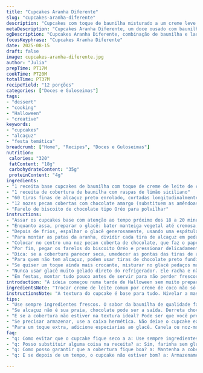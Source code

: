 ```yaml
---
title: "Cupcakes Aranha Diferente"
slug: "cupcakes-aranha-diferente"
description: "Cupcakes com toque de baunilha misturado a um creme leve de laranja, cobertos com inspiração de aranhas feitas de tiras de alcaçuz preto enrolado e castanhas cobertas de chocolate. A camada crocante feita com farelo de biscoito americano Oréo traz uma textura especial, transformando o doce em algo visualmente marcante e texturalmente interessante. Ideal para festas temáticas ou simplesmente para quem curte um visual mais ousado e sabor com frescor cítrico."
metaDescription: "Cupcakes Aranha Diferente, um doce ousado com baunilha, laranja e um visual impactante. Perfeito para festas temáticas."
ogDescription: "Cupcakes Aranha Diferente, combinação de baunilha e laranja. Aranhas de alcaçuz, crocância de Oréo. Visual incrível para festas."
focusKeyphrase: "Cupcakes Aranha Diferente"
date: 2025-08-15
draft: false
image: cupcakes-aranha-diferente.jpg
author: "Julia"
prepTime: PT17M
cookTime: PT20M
totalTime: PT37M
recipeYield: "12 porções"
categories: ["Doces e Guloseimas"]
tags:
- "dessert"
- "cooking"
- "Halloween"
- "creative"
keywords:
- "cupcakes"
- "alcaçuz"
- "festa temática"
breadcrumb: ["Home", "Recipes", "Doces e Guloseimas"]
nutrition: 
 calories: "320"
 fatContent: "18g"
 carbohydrateContent: "35g"
 proteinContent: "4g"
ingredients:
- "1 receita base cupcakes de baunilha com toque de creme de leite de coco"
- "1 receita de cobertura de baunilha com raspas de limão siciliano"
- "60 tiras finas de alcaçuz preto enrolado, cortadas longitudinalmente e subdivididas em 5 pedaços cada"
- "12 nozes pecan cobertas com chocolate amargo (substituem as amêndoas)"
- "Farelo de biscoito de chocolate tipo Oréo para polvilhar"
instructions:
- "Assar os cupcakes base com atenção ao tempo próximo dos 18 a 20 minutos. Deve formar uma casquinha levemente dourada e ceder ao toque sem afundar."
- "Enquanto assa, preparar o glacê: bater manteiga vegetal até cremosa, acrescentar açúcar de confeiteiro e baunilha, terminar incorporando raspas de limão siciliano para equilibrar o doce com um leve cítrico."
- "Depois de frios, espalhar o glacê generosamente, usando uma espátula inclinada para criar ondas suaves, textura e movimento na cobertura."
- "Para montar as patas da aranha, dividir cada tira de alcaçuz em pedaços longos, uns cinco ou seis por cupcake. Dispor em formato radial, oito patas por bolo, cada uma saindo do centro em direção à borda. Isso dá simetria e toque orgânico."
- "Colocar no centro uma noz pecan coberta de chocolate, que faz o papel do corpo. Nozes mais oleosas e com sabor terroso criam contraste com o doce do glacê e do alcaçuz."
- "Por fim, pegar os farelos do biscoito Oréo e pressionar delicadamente nas laterais de cada noz, criando aspecto 'peludo' e uma textura crocante que contrapõe à maciez do cupcake."
- "Dica: se a cobertura parecer seca, umedecer as pontas das tiras de alcaçuz em um xarope simples, só para dar maleabilidade e fixação — evita que elas se quebrem e aprimora o visual final."
- "Para quem não tem alcaçuz, podem usar tiras de chocolate preto fundido em molde de patas ou paus de canela para uma versão mais aromática."
- "Se quiser um toque ainda mais crocante, misturar no glacê pedaços muito pequenos de nozes ou castanhas. Dá um efeito discreto, mas impactante na textura."
- "Nunca usar glacê muito gelado direto do refrigerador. Ele racha e não adere bem. O ideal é deixar na temperatura ambiente até atingir consistência maleável."
- "Em festas, montar tudo pouco antes de servir para não perder frescor e textura, principalmente das nozes e do alcaçuz."
introduction: "A ideia começou numa tarde de Halloween sem muito preparo, tentando dar um toque diferenciado a cupcakes tradicionais. O uso do alcaçuz preto como patas da aranha foi algo que experimentei depois de buscar alternativas ao tradicional fondant, que pesa tanto no doce. Trocar as amêndoas por nozes pecan veio da necessidade de um sabor mais intenso e menos adocicado, trazendo um contraste que você não espera de um ‘docinho’. A cobertura ganhou ainda mais frescor com raspas de limão siciliano, trazendo aquele aroma que corta o doce e convida a repetir. A textura fica um espetáculo, o farelo de biscoito crocante cria uma sensação única, textura que você vai sentir a cada mordida, quebrando as camadas macias do bolo e das pastas. Um desafio para quem não conhece bem o alcaçuz; achei melhor umedecer levemente para evitar quebra, técnica que simplifica demais o processo."
ingredientsNote: "Trocar creme de leite comum por creme de coco não só torna o cupcake acessível para intolerantes à lactose, como ajusta a textura do bolo para mais úmida e suave. Para o glacê, usar manteiga vegetal traz estabilidade para quem precisa evitar leites, e as raspas de limão siciliano dão aquele toque azedinho que corta o açúcar, fazendo a combinação mais agradável. Se desejar, trocar tropeços como biscoitos Oréo por farelos de biscoitos de baunilha usados no Brasil, como Biscoito Maisena com cacau em pó, resgata o contraste e ainda proporciona possibilidade para versões veganas. A alcaçuz, imprescindível para o efeito visual, vale testar marcas para controlar o sabor, que pode ficar amargo demais. Pra dirimir isso, temperar com um pequena pulverizada de açúcar de confeiteiro é um truque para suavizar sem borrar o visual."
instructionsNote: "A textura do cupcake é base para tudo. Nivelar a massa para cima facilita o trabalho final da decoração, ajudando a espalhar o glacê com movimentos naturais. Não economize na cobertura - ela é parte fundamental do frescor. Depois de aplicar o glacê, trabalhar rápido com o alcaçuz antes que ele endureça, garantindo flexibilidade e formato. A noz coberta de chocolate deve estar em temperatura ambiente para não rachar ao pressionar nas patas, nem derreter demais na cobertura. Aplicar o farelo de biscoito com toque leve para garantir a sensação 'peluda', mas cuidado com excesso que deixa o visual pesado. Ajuste o tempo de forno olhando para a casquinha dourada e o cheiro doce que começa a libertar no ambiente — mais que minuto, e você perde maciez. Em resumo, confie nos sentidos, no toque e no olhar, mais do que no relógio."
tips:
- "Use sempre ingredientes frescos. O sabor da baunilha de qualidade faz diferença. É fácil notar que farinha ou açúcar vencido estraga a textura. Cercar-se de tudo que for necessário antes é parte do plano. E sim, não esqueça de preparar o forno antes. Pré-aquecer é fundamental. Quando você sente cheiro de baunilha no ar, tá no caminho certo para cupcakes perfeitos."
- "Se alcaçuz não é sua praia, chocolate pode ser a saída. Derreta chocolate amargo e despeje em moldes de patas. Monte da mesma maneira. No final, o impacto visual continua. Aroma do chocolate derretido é lindo. Use sempre chocolate de qualidade. A textura do chocolate em cada mordida vai surpreender. Testei, gostei, e vale a pena o esforço extra."
- "E se a cobertura não estiver na textura ideal? Pode ser que você precise deixar fora da geladeira. Umedecer o glacê é uma boa estratégia. Mas não exagere; um pouco de água ajuda em dia quente. Use uma espátula para aplicar o glacê antes que tudo endureça. Já aprendi isso da maneira mais difícil. Cobertura muito congelada, nunca gruda bem."
- "Se precisar armazenar, use a caixa hermética. Não deixe o cupcake exposto. Ele fica com textura de borracha. Caso não tenha, um prato coberto funciona, mas é arriscado. A umidade pode danificar o glacê. Atenção ao fizer. Ou faça porções de uma única vez. Assim, você garante que tudo se mantenha crocante e fresco."
- "Para um toque extra, adicione especiarias ao glacê. Canela ou noz-moscada pode ser surpreendente. A mistura manteiga com açúcar ganha uma nova dimensão. Finalizar com um pouco de raspas de limão também ajuda. Cortar docês com o frescor cítrico é uma técnica pessoal. Cada detalhe conta na experiência de sabor."
faq:
- "q: Como evitar que o cupcake fique seco a a: Use sempre ingredientes em temperatura ambiente. Isso ajuda bem. Olhe para a casquinha. Deve ser dourada, mas não muito. E o cheiro no ar? Se tá cheirando doce e a casquinha tá firme mas não dura, é hora de tirar do forno."
- "q: Posso substituir alguma coisa na receita? a: Sim, farinha sem glúten tá na lista. Sempre ajuda a manter o sabor e a textura. Se você não gosta de alcaçuz, balsam você pode tentar. Mas cuidado - sabor é forte. Testei e cheguei a essas conclusões. Algumas substituições funcionam melhor que outras."
- "q: Como posso garantir que a cobertura fique boa? a: Mantenha a cobertura na temperatura ideal. Fria racha. Use baunilha com qualidade sempre. Se precisar dar mais sabor, mais raspas de limão é uma opção. Mas faça com cuidado. Mudanças pequenas são necessárias para cada paladar."
- "q: E se depois de um tempo, o cupcake não estiver bom? a: Armazenamento é crucial. Outra opção é congelar. Coloque em um recipiente seguro. Mas finalização deve ser feita antes de servir. Isso é algo que aprendi testando muitas receitas. Descongele antes, e você ainda terá uma boa textura."

---
```


